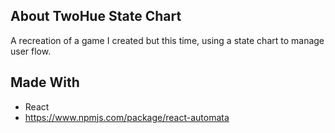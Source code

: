## About TwoHue State Chart

A recreation of a game I created but this time, using a state chart to manage user flow.

## Made With
- React
- https://www.npmjs.com/package/react-automata
